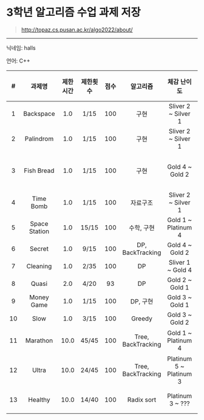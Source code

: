 # 3학년 알고리즘 수업 과제 저장
> http://topaz.cs.pusan.ac.kr/algo2022/about/
----
닉네임: halls

언어: C++

|#|과제명|제한시간|제한횟수|점수|알고리즘|체감 난이도|만점자|비고
|:---:|:---:|:---:|:---:|:---:|:---:|:---:|:---:|:---:|
|1|Backspace|1.0|1/15|100|구현|Sliver 2 ~ Silver 1|63|-|
|2|Palindrom|1.0|1/15|100|구현|Sliver 2 ~ Silver 1|58|-|
|3|Fish Bread|1.0|1/15|100|구현|Gold 4 ~ Gold 2|42|우아한 코드 선정|
|4|Time Bomb|1.0|1/15|100|자료구조|Sliver 2 ~ Silver 1|58|-|
|5|Space Station|1.0|15/15|100|수학, 구현|Gold 1 ~ Platinum 4|24|-|
|6|Secret|1.0|9/15|100|DP, BackTracking|Gold 4 ~ Gold 2|40|-|
|7|Cleaning|1.0|2/35|100|DP|Sliver 1 ~ Gold 4|50|-|
|8|Quasi|2.0|4/20|93|DP|Gold 2 ~ Gold 1|31|-|
|9|Money Game|1.0|1/15|100|DP, 구현|Gold 3 ~ Gold 1|37|-|
|10|Slow|1.0|3/15|100|Greedy|Gold 3 ~ Gold 2|34|-|
|11|Marathon|10.0|45/45|100|Tree, BackTracking|Gold 1 ~ Platinum 4|28|Fast code 1등|
|12|Ultra|10.0|24/45|100|Tree, BackTracking|Platinum 5 ~ Platinum 3|25|Fast code 1등|
|13|Healthy|10.0|14/40|100|Radix sort|Platinum 3 ~ ???|7|Fast code 1등|
